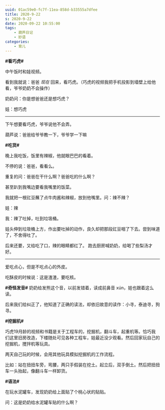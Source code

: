 ```yaml
---
uuid: 01ac59e0-fc7f-11ea-858d-b33555a7dfee
title: 2020-9-22
s: 2020-9-22
date: 2020-09-22 10:55:00
tags:
	- 葫芦日记
	- 妙语
categories:
	- 育儿
---
```




**\#看巧虎\#**

中午饭时和娃视频。

看到我就说：爸爸 *现在* 回来，看巧虎。（巧虎的视频我把手机投影到墙壁上给他看，爷爷奶奶不会操作）

奶奶问：你是想爸爸还是想巧虎？

娃：想巧虎

---

下午想要看巧虎，爷爷说他不会弄。

葫芦说：爸爸给爷爷教一下，爷爷学一下嘛





**\#吃货\#**

晚上我吃饭，饭里有辣椒，他就眼巴巴的看着。

不停的说：爸爸，看看么。

重复的问：爸爸在干什么啊？爸爸吃的什么啊？

甚至趴到我嘴边要看我嘴里的饭菜。

我就把一根豇豆蘸了点牛肉酱和辣椒，放到他嘴里。问：辣不辣？

娃：辣

我：辣了吐掉，吐到垃圾桶。

娃头伸到垃圾桶上方，作出要吐掉的动作，良久却把那段豇豆咽了下去。尝到味道了，不舍得吐了。

后来还要，又给吃了口，辣的眼睛都红了。 跑去厨房喊奶奶，给喝了些梨汤才好。

---

爱吃点心，但是不吃点心的外皮。

吃酥皮的时候说：这是渣渣，要吃核。



**\#奇怪发音\#**
奶奶给发熊这个音，以前发错着，读成前鼻音 xún，娃也跟着这么读。

后来我们给纠正了，他知道了正确的读法，却依旧故意的读作：小寻，泰迪寻，狗寻。



**\#挖掘机\#**

巧虎19月龄的视频和书籍是关于工程车的，挖掘机，翻斗车，起重机等。恰巧我们这里旧房改造，下楼随处可见各种工程车，娃最近没少观看。然后回家玩自己的挖掘机，搅拌机等玩具。

两天自己玩的时候，会用其他玩具模拟挖掘机的工作流程。

比如：站在扭扭车旁，弯腰，两只手假装在挖土。起立后，双手倒土。然后把扭扭车一头抬起，像翻斗车一样卸货。



**\#语法\#**

在玩水泥罐车，发现奶奶给上面贴了个桃心状的贴贴。

问：这是奶奶给水泥罐车贴的什么啊？
